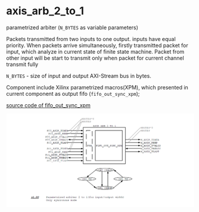 # axis_arb_2_to_1

parametrized arbiter (`N_BYTES` as variable parameters)

Packets transmitted from two inputs to one output. 
inputs have equal priority. When packets arrive simultaneously, firstly transmitted packet for input, which analyze in current state of finite state machine. Packet from other input will be start to transmit only when packet for current channel transmit fully

`N_BYTES` - size of input and output AXI-Stream bus in bytes. 

Component include Xilinx parametrized macros(XPM), which presented in current component as output fifo (`fifo_out_sync_xpm`);

[source code of fifo_out_sync_xpm](https://github.com/MasterPlayer/xilinx-vhdl/blob/master/fifo_parametrized/fifo_out_sync_xpm/fifo_out_sync_xpm.vhd)

![arbiter scheme][logo]

[logo]: https://github.com/MasterPlayer/xilinx-vhdl/blob/master/axis_infrastructure/axis_arb_2_to_1/axis_arb_2_to_1_v1.0.png "Logo Title Text 2"

